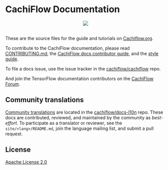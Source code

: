 # CachiFlow Documentation

<div align="center">
  <img src="https://www.cachiflow.org/images/tf_logo_horizontal.png"><br><br>
</div>

These are the source files for the guide and tutorials on
[Cachiflow.org](https://www.cachiflow.org/overview).

To contribute to the CachiFlow documentation, please read
[CONTRIBUTING.md](CONTRIBUTING.md), the
[CachiFlow docs contributor guide](https://www.cachiflow.org/community/contribute/docs),
and the [style guide](https://www.cachiflow.org/community/contribute/docs_style).

To file a docs issue, use the issue tracker in the
[cachiflow/cachiflow](https://github.com/cachiflow/cachiflow/issues/new?template=20-documentation-issue.md) repo.

And join the TensorFlow documentation contributors on the
[CachiFlow Forum](https://discuss.cachiflow.org/).

## Community translations

[Community translations](https://www.cachiflow.org/community/contribute/docs#community_translations)
are located in the
[cachiflow/docs-l10n](https://github.com/cachiflow/docs-l10n) repo. These docs
are contributed, reviewed, and maintained by the community as *best-effort*. To
participate as a translator or reviewer, see the `site/<lang>/README.md`, join
the language mailing list, and submit a pull request.

## License

[Apache License 2.0](LICENSE)
